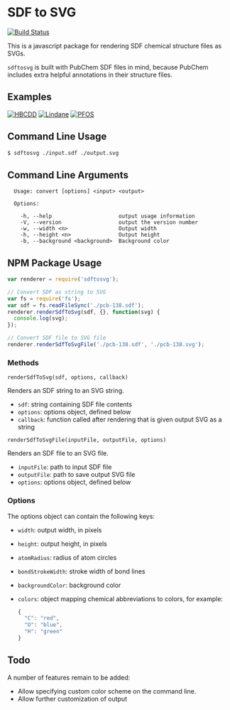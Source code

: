 # SDF to SVG

[![Build Status](https://travis-ci.org/SilentSpringInstitute/sdftosvg.svg?branch=master)](https://travis-ci.org/SilentSpringInstitute/sdftosvg)

This is a javascript package for rendering SDF chemical structure files as SVGs.

`sdftosvg` is built with PubChem SDF files in mind, because PubChem includes extra helpful annotations in their structure files.

## Examples
[![HBCDD](https://raw.githubusercontent.com/SilentSpringInstitute/sdftosvg/master/examples/HBCDD.png)](https://pubchem.ncbi.nlm.nih.gov/compound/1_2_5_6_9_10-hexabromocyclododecane)
[![Lindane](https://raw.githubusercontent.com/SilentSpringInstitute/sdftosvg/master/examples/Lind.png)](https://pubchem.ncbi.nlm.nih.gov/compound/727)
[![PFOS](https://raw.githubusercontent.com/SilentSpringInstitute/sdftosvg/master/examples/PFOS.png)](https://pubchem.ncbi.nlm.nih.gov/compound/74483)

## Command Line Usage

```bash
$ sdftosvg ./input.sdf ./output.svg
```

## Command Line Arguments
```
  Usage: convert [options] <input> <output>

  Options:

    -h, --help                     output usage information
    -V, --version                  output the version number
    -w, --width <n>                Output width
    -h, --height <n>               Output height
    -b, --background <background>  Background color

```

## NPM Package Usage

```js
var renderer = require('sdftosvg');

// Convert SDF as string to SVG
var fs = require('fs');
var sdf = fs.readFileSync('./pcb-138.sdf');
renderer.renderSdfToSvg(sdf, {}, function(svg) {
  console.log(svg);
});

// Convert SDF file to SVG file
renderer.renderSdfToSvgFile('./pcb-138.sdf', './pcb-138.svg');
```

### Methods

`renderSdfToSvg(sdf, options, callback)`

Renders an SDF string to an SVG string.

- `sdf`: string containing SDF file contents
- `options`: options object, defined below
- `callback`: function called after rendering that is given output SVG as a string

`renderSdfToSvgFile(inputFile, outputFile, options)`

Renders an SDF file to an SVG file.

- `inputFile`: path to input SDF file
- `outputFile`: path to save output SVG file
- `options`: options object, defined below

### Options
The options object can contain the following keys:

- `width`: output width, in pixels
- `height`: output height, in pixels
- `atomRadius`: radius of atom circles
- `bondStrokeWidth`: stroke width of bond lines
- `backgroundColor`: background color
- `colors`: object mapping chemical abbreviations to colors, for example:

  ```js
  {
    "C": "red",
    "O": "blue",
    "H": "green"
  }
  ```

## Todo
A number of features remain to be added:
- Allow specifying custom color scheme on the command line.
- Allow further customization of output

